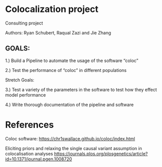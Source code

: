 # Colocalization project
Consulting project

Authors: Ryan Schubert, Raqual Zazi and Jie Zhang

## GOALS:

1.) Build a Pipeline to automate the usage of the software “coloc”

2.) Test the performance of “coloc” in different populations

Stretch Goals:
 
3.) Test a variety of the parameters in the software to test how they effect model performance

4.) Write thorough documentation of the pipeline and software

# References

Coloc software: https://chr1swallace.github.io/coloc/index.html

Eliciting priors and relaxing the single causal variant assumption in colocalisation analyses https://journals.plos.org/plosgenetics/article?id=10.1371/journal.pgen.1008720
